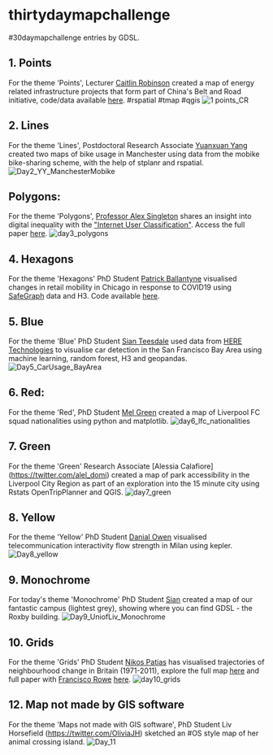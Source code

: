 # thirtydaymapchallenge
#30daymapchallenge entries by GDSL.

## 1. Points
For the theme 'Points', Lecturer [Caitlin Robinson](https://twitter.com/CaitHRobin) created a map of energy related infrastructure projects that form part of China's Belt and Road initiative, code/data available [here](https://github.com/CaitHRobinson/beltandroa). #rspatial #tmap #qgis
![1 points_CR](https://user-images.githubusercontent.com/57355504/98963967-2bccc580-2500-11eb-9370-301d3c0f6da2.png)

## 2. Lines
For the theme 'Lines', Postdoctoral Research Associate [Yuanxuan Yang](https://twitter.com/yyuanxuan) created two maps of bike usage in Manchester using data from the mobike bike-sharing scheme, with the help of stplanr and rspatial.
![Day2_YY_ManchesterMobike](https://user-images.githubusercontent.com/57355504/98964357-9ed63c00-2500-11eb-9995-5316a15b7b11.png)

## Polygons:
For the theme 'Polygons', [Professor Alex Singleton](https://twitter.com/alexsingleton) shares an insight into digital inequality with the ["Internet User Classification"](https://tinyurl.com/y4loqbvj). Access the full paper [here](https://tinyurl.com/y2zhv4ma).
![day3_polygons](https://user-images.githubusercontent.com/57355504/98964330-97169780-2500-11eb-903f-29edc9885c40.png)

## 4. Hexagons
For the theme 'Hexagons' PhD Student [Patrick Ballantyne](https://twitter.com/pj_ballantyne) visualised changes in retail mobility in Chicago in response to COVID19 using [SafeGraph](https://twitter.com/SafeGraph) data and H3. Code available [here](https://bit.ly/36ib2ZR).

## 5. Blue
For the theme 'Blue' PhD Student [Sian Teesdale](https://twitter.com/SianTeesdale) used data from [HERE Technologies](https://twitter.com/here) to visualise car detection in the San Francisco Bay Area using machine learning, random forest, H3 and geopandas.
![Day5_CarUsage_BayArea](https://user-images.githubusercontent.com/57355504/98964319-92ea7a00-2500-11eb-9624-0e4c7ebd3265.png)

## 6. Red:
For the theme 'Red', PhD Student [Mel Green](https://twitter.com/MelanieGreen_1) created a map of Liverpool FC squad nationalities using python and matplotlib.
![day6_lfc_nationalities](https://user-images.githubusercontent.com/57355504/98964296-8d8d2f80-2500-11eb-8adf-92cae6d9f7b1.png)

## 7. Green
For the theme 'Green' Research Associate [Alessia Calafiore] (https://twitter.com/alel_domi) created a map of park accessibility in the Liverpool City Region as part of an exploration into the 15 minute city using Rstats OpenTripPlanner and QGIS.
![day7_green](https://user-images.githubusercontent.com/57355504/98964236-7bab8c80-2500-11eb-913d-7635bfe04070.jpg)

## 8. Yellow
For the theme 'Yellow' PhD Student [Danial Owen](https://twitter.com/DanialOwenCDT) visualised telecommunication interactivity flow strength in Milan using kepler.
![Day8_yellow](https://user-images.githubusercontent.com/57355504/98964446-b8778380-2500-11eb-9840-b171f5ff2311.png)

## 9. Monochrome
For today's theme 'Monochrome' PhD Student [Sian](https://twitter.com/SianTeesdale) created a map of our fantastic campus (lightest grey), showing where you can find GDSL - the Roxby building.
![Day9_UniofLiv_Monochrome](https://user-images.githubusercontent.com/57355504/98964421-b01f4880-2500-11eb-8a8f-c4dc893d6984.png)

## 10. Grids
For the theme 'Grids' PhD Student [Nikos Patias](https://twitter.com/pat_nikos) has visualised trajectories of neighbourhood change in Britain (1971-2011), explore the full map [here](https://bit.ly/2KHqq6N) and full paper with [Francisco Rowe](https://twitter.com/Fcorowe) [here](https://bit.ly/3lgZhZD).
![day10_grids](https://user-images.githubusercontent.com/57355504/98964407-aac1fe00-2500-11eb-819d-ccf1c467d99c.png)

## 12. Map not made by GIS software
For the theme 'Maps not made with GIS software', PhD Student Liv Horsefield (https://twitter.com/OliviaJH) sketched an #OS style map of her animal crossing island.
![Day_11](https://user-images.githubusercontent.com/57355504/98964675-03919680-2501-11eb-8712-9f6a1ac1a7f1.jpg)
